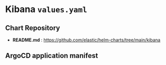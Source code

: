 # Kibana `values.yaml`

## Chart Repository

- **README.md** : https://github.com/elastic/helm-charts/tree/main/kibana

## ArgoCD application manifest

```yaml
```
